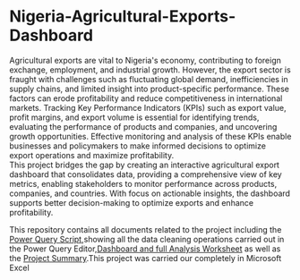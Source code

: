 # Nigeria-Agricultural-Exports-Dashboard
Agricultural exports are vital to Nigeria's economy, contributing to foreign exchange, employment, and industrial growth. However, the export sector is fraught with challenges such as fluctuating global demand, inefficiencies in supply chains, and limited insight into product-specific performance. These factors can erode profitability and reduce competitiveness in international markets. Tracking Key Performance Indicators (KPIs) such as export value, profit margins, and export volume is essential for identifying trends, evaluating the performance of products and companies, and uncovering growth opportunities. Effective monitoring and analysis of these KPIs enable businesses and policymakers to make informed decisions to optimize export operations and maximize profitability.     
This project bridges the gap by creating an interactive agricultural export dashboard that consolidates data, providing a comprehensive view of key metrics, enabling stakeholders to monitor performance across products, companies, and countries. With focus on actionable insights, the dashboard supports better decision-making to optimize exports and enhance profitability.

This repository contains all documents related to the project including the [Power Query Script](https://github.com/Taiwo-Rachael/Nigerian-Agricultural-Exports-Dashboard/blob/main/Power%20Query%20Script.txt),showing all the data cleaning operations carried out in the Power Query Editor,[Dashboard and full Analysis Worksheet](https://github.com/Taiwo-Rachael/Nigeria-Agricultural-Exports-Dashboard/blob/main/Dashboard%20and%20Analysis%20Worksheet.xlsm) as well as the [Project Summary](https://github.com/Taiwo-Rachael/Nigerian-Agricultural-Exports-Dashboard/blob/main/Project%20Summary.pdf).This project was carried our completely in Microsoft Excel 
